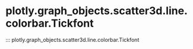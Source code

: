 # plotly.graph_objects.scatter3d.line.colorbar.Tickfont

::: plotly.graph_objects.scatter3d.line.colorbar.Tickfont
